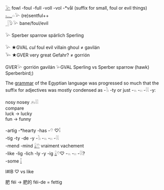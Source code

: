 [𓅪](𓅪) fowl -foul -full -voll -vol -*vål  (suffix for small, foul or evil things)  
[𓆑](𓆑)𓏏𓅪 (re)sentful++  
𓃀𓅱𓅪 bane/foul/evil  

𓅪 Sperber sparrow spärlich Sperling  

𓅪 ★GVAL *cul* foul evil villain ghoul ≠ gavilán  
𓅨 ★GVER very great Gefahr? ≠ gorrión  

GVER𓅪 gorrión gavilán 𓅫GVAL Sperling vs Sperber sparrow (hawk) Sperberbird;)  


The [grammar](Grammar) of the Egyptian language was progressed so much that the suffix for adjectives was mostly condensed as -𓍘𓏤 -ty or just -𓏭 -𓏮 -𓇋𓇋 -y:  

nosy nosey 𓂉𓏤𓇋𓇋  
compare  
luck -> lucky  
fun -> funny  


-artig -*hearty -has -𓄣 ♡𓄤  
-tig -ty -de -y -𓍘𓏤 -𓏭 -𓏮 -𓇋𓇋  
-mend -mind [𓏇](𓏇)[𓄣](𓄣)  vraiment vachement  
-like -lig -lich -ly -y -ig [𓏇](𓏇)𓄣♡ -𓏭 -𓏮 -𓇋𓇋?  
-some [𓄥](𓄥)  


l#IB ♡ vs like  

肥 féi -> 肥​的 féi-de = fettig  